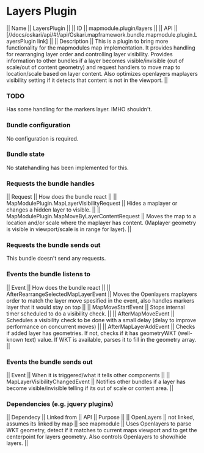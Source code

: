 # Layers Plugin

|| Name || LayersPlugin ||
|| ID || mapmodule.plugin/layers ||
|| API || [//docs/oskari/api/#!/api/Oskari.mapframework.bundle.mapmodule.plugin.LayersPlugin link] ||
|| Description || This is a plugin to bring more functionality for the mapmodules map implementation. It provides handling for rearranging layer order and controlling layer visibility. Provides information to other bundles if a layer becomes visible/invisible (out of scale/out of content geometry) and request handlers to move map to location/scale based on layer content. Also optimizes openlayers maplayers visibility setting if it detects that content is not in the viewport. ||

### TODO

Has some handling for the markers layer. IMHO shouldn't.

### Bundle configuration 

No configuration is required.

### Bundle state 

No statehandling has been implemented for this.

### Requests the bundle handles 

|| Request || How does the bundle react ||
|| MapModulePlugin.MapLayerVisibilityRequest || Hides a maplayer or changes a hidden layer to visible. ||
|| MapModulePlugin.MapMoveByLayerContentRequest || Moves the map to a location and/or scale where the maplayer has content. (Maplayer geometry is visible in viewport/scale is in range for layer). ||

### Requests the bundle sends out 

This bundle doesn't send any requests.

### Events the bundle listens to 

|| Event || How does the bundle react ||
|| AfterRearrangeSelectedMapLayerEvent || Moves the Openlayers maplayers order to match the layer move spesified in the event, also handles markers layer that it would stay on top ||
|| MapMoveStartEvent || Stops internal timer scheduled to do a visibility check. ||
|| AfterMapMoveEvent || Schedules a visibility check to be done with a small delay (delay to improve performance on concurrent moves) ||
|| AfterMapLayerAddEvent || Checks if added layer has geometries. If not, checks if it has geometryWKT (well-known text) value. If WKT is available, parses it to fill in the geometry array. ||

### Events the bundle sends out 

|| Event || When it is triggered/what it tells other components ||
|| MapLayerVisibilityChangedEvent || Notifies other bundles if a layer has become visible/invisible telling if its out of scale or content area. ||


### Dependencies (e.g. jquery plugins) 

|| Dependecy || Linked from || API || Purpose ||
|| OpenLayers || not linked, assumes its linked by map || see mapmodule || Uses Openlayers to parse WKT geometry, detect if it matches to current maps viewport and to get the centerpoint for layers geometry. Also controls Openlayers to show/hide layers. || 